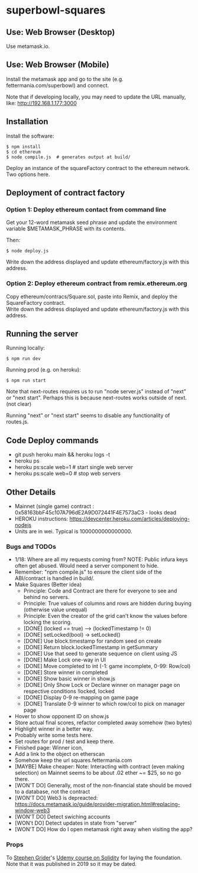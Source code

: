 # superbowl-squares

## Use: Web Browser (Desktop)

Use metamask.io.

## Use: Web Browser (Mobile)

Install the metamask app and go to the site (e.g. fettermania.com/superbowl) and connect.

Note that if developing locally, you may need to update the URL manually, like:
http://192.168.1.177:3000

## Installation

Install the software:

	$ npm install
	$ cd ethereum
	$ node compile.js  # generates output at build/
 
Deploy an instance of the squareFactory contract to the ethereum network.  Two options here.

## Deployment of contract factory


### Option 1: Deploy ethereum contact from command line

Get your 12-word metamask seed phrase and update the environment 
variable $METAMASK_PHRASE with its contents.  

Then: 

	$ node deploy.js

Write down the address displayed and update ethereum/factory.js with this address.

### Option 2: Deploy ethereum contract from remix.ethereum.org

Copy ethereum/contracs/Square.sol, paste into Remix, and deploy the SquareFactory contract.  
Write down the address displayed and update ethereum/factory.js with this address.


## Running the server

Running locally:

    $ npm run dev

Running prod (e.g. on heroku):

    $ npm run start

Note that next-routes requires us to run "node server.js" instead of "next" or "next start".
Perhaps this is because next-routes works outside of next. (not clear)

Running "next" or "next start" seems to disable any functionality of routes.js.

## Code Deploy commands

- git push heroku main && heroku logs -t
- heroku ps
- heroku ps:scale web=1 # start single web server
- heroku ps:scale web=0 # stop web servers

## Other Details
- Mainnet (single game) contract : 0x58163bbF45c107A796dE2A9D072441F4E7573aC3  - looks dead
- HEROKU instructions: https://devcenter.heroku.com/articles/deploying-nodejs
- Units are in wei.  Typical is 1000000000000000.

### Bugs and TODOs
- 1/18: Where are all my requests coming from?  NOTE: Public infura keys often get abused.   Would need a server component to hide.
- Remember: "npm compile.js" to ensure the client side of the ABI/contract is handled in build/.
- Make Squares (Better idea)
  - Principle: Code and Contract are there for everyone to see and behind no servers.
  - Principle: True values of columns and rows are hidden during buying (otherwise value unequal)
  - Principle: Even the creator of the grid can't know the values before locking the scoring.
  - [DONE] (locked == true) --> (lockedTimestamp != 0)
  - [DONE] setLocked(bool) -> setLocked()
  - [DONE] Use block.timestamp for  random seed on create
  - [DONE] Return block.lockedTimestamp  in getSummary
  - [DONE] Use that seed to generate sequence on client using JS
  - [DONE] Make Lock one-way in UI
  - [DONE] Move completed to int (-1: game incomplete, 0-99: Row/col)
  - [DONE] Store winner in completed
  - [DONE] Show basic winner in show.js
  - [DONE] Only Show Lock or Declare winner on manager page on respective conditions !locked, locked
  - [DONE] Display 0-9 re-mapping on game page
  - [DONE] Translate 0-9 winner to which row/col to pick on manager page
- Hover to show opponent ID on show.js
- Store actual final scores, refactor completed away somehow (two bytes)
- Highlight winner in a better way.
- Probably write some tests here.
- Set routes for prod / test and keep there.
- Finished page: Winner icon, 
- Add a link to the object on etherscan
- Somehow keep the url squares.fettermania.com
- [MAYBE] Make cheaper: Note: Interacting with contract (even making selection) on Mainnet seems to be about .02 ether ~= $25, so no go there.
- [WON'T DO] Generally, most of the non-financial state should be moved to a database, not the contract
- [WON'T DO] Web3 is depreacted: https://docs.metamask.io/guide/provider-migration.html#replacing-window-web3
- [WON'T DO] Detect swiching accounts
- [WON't DO] Detect updates in state from "server" 
- [WON'T DO] How do I open metamask right away when visiting the app?

### Props

To <a href="https://github.com/StephenGrider/">Stephen Grider</a>'s <a href="https://www.udemy.com/course-dashboard-redirect/?course_id=1466612">Udemy course on Solidity</a> for laying the foundation.  Note that it was published in 2019 so it may be dated.
